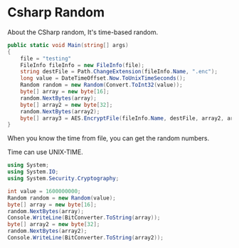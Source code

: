 # Csharp Random

About the CSharp random, It's time-based random.

``` C#
public static void Main(string[] args)
{
    file = "testing"
    FileInfo fileInfo = new FileInfo(file);
    string destFile = Path.ChangeExtension(fileInfo.Name, ".enc");
    long value = DateTimeOffset.Now.ToUnixTimeSeconds();
    Random random = new Random(Convert.ToInt32(value));
    byte[] array = new byte[16];
    random.NextBytes(array);
    byte[] array2 = new byte[32];
    random.NextBytes(array2);
    byte[] array3 = AES.EncryptFile(fileInfo.Name, destFile, array2, array);
}
```

When you know the time from file, you can get the random numbers.

Time can use UNIX-TIME.

``` C# 
using System;
using System.IO;
using System.Security.Cryptography;

int value = 1600000000;
Random random = new Random(value);
byte[] array = new byte[16];
random.NextBytes(array);
Console.WriteLine(BitConverter.ToString(array));
byte[] array2 = new byte[32];
random.NextBytes(array2);
Console.WriteLine(BitConverter.ToString(array2));
```